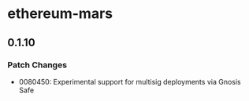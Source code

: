 # ethereum-mars

## 0.1.10
### Patch Changes

- 0080450: Experimental support for multisig deployments via Gnosis Safe

